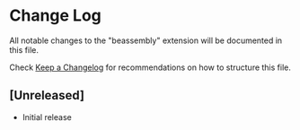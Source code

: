 # Change Log

All notable changes to the "beassembly" extension will be documented in this file.

Check [Keep a Changelog](http://keepachangelog.com/) for recommendations on how to structure this file.

## [Unreleased]

- Initial release